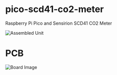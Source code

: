 # pico-scd41-co2-meter
Raspberry Pi Pico and Sensirion SCD41 CO2 Meter

![Assembled Unit](https://github.com/miekush/pico-scd41-co2-meter/blob/main/pico_co2_monitor.JPG)

# PCB
![Board Image](https://github.com/miekush/pico-scd41-co2-meter/blob/main/board_front.png)

